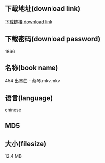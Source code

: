 ## 下载地址(download link)
[下载链接 download link](https://voluble-croquembouche-d321dc.netlify.app/?s=454+%E5%87%BA%E5%A1%9E%E6%9B%B2+-+%E8%94%A1%E7%90%B4.mkv)

## 下载密码(download password)
1866

## 名称(book name)
454 出塞曲 - 蔡琴.mkv.mkv

## 语言(language)
chinese

## MD5


## 大小(filesize)
12.4 MB
